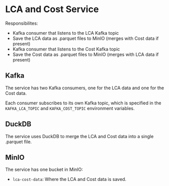 # LCA and Cost Service

Responsibilites:

- Kafka consumer that listens to the LCA Kafka topic
- Save the LCA data as .parquet files to MinIO (merges with Cost data if present)
- Kafka consumer that listens to the Cost Kafka topic
- Save the Cost data as .parquet files to MinIO (merges with LCA data if present)

## Kafka

The service has two Kafka consumers, one for the LCA data and one for the Cost data.

Each consumer subscribes to its own Kafka topic, which is specified in the `KAFKA_LCA_TOPIC` and `KAFKA_COST_TOPIC` environment variables.

## DuckDB

The service uses DuckDB to merge the LCA and Cost data into a single .parquet file.

## MinIO

The service has one bucket in MinIO:

- `lca-cost-data`: Where the LCA and Cost data is saved.

